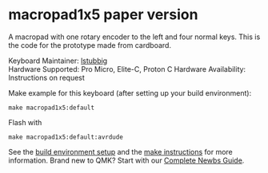 # macropad1x5 paper version

A macropad with one rotary encoder to the left and four normal keys. This is the code for the prototype made from cardboard.

Keyboard Maintainer: [lstubbig](https://github.com/lstubbig)  
Hardware Supported: Pro Micro, Elite-C, Proton C
Hardware Availability: Instructions on request

Make example for this keyboard (after setting up your build environment):

    make macropad1x5:default
    
Flash with

    make macropad1x5:default:avrdude

See the [build environment setup](https://docs.qmk.fm/#/getting_started_build_tools) and the [make instructions](https://docs.qmk.fm/#/getting_started_make_guide) for more information. Brand new to QMK? Start with our [Complete Newbs Guide](https://docs.qmk.fm/#/newbs).
